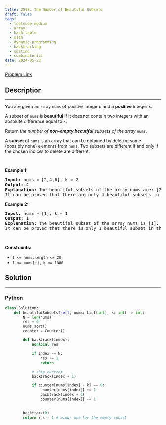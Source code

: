 ```yaml
---
title: 2597. The Number of Beautiful Subsets
draft: false
tags: 
  - leetcode-medium
  - array
  - hash-table
  - math
  - dynamic-programming
  - backtracking
  - sorting
  - combinatorics
date: 2024-05-23
---
```


[Problem Link](https://leetcode.com/problems/the-number-of-beautiful-subsets/)

## Description

---
<p>You are given an array <code>nums</code> of positive integers and a <strong>positive</strong> integer <code>k</code>.</p>

<p>A subset of <code>nums</code> is <strong>beautiful</strong> if it does not contain two integers with an absolute difference equal to <code>k</code>.</p>

<p>Return <em>the number of <strong>non-empty beautiful </strong>subsets of the array</em> <code>nums</code>.</p>

<p>A <strong>subset</strong> of <code>nums</code> is an array that can be obtained by deleting some (possibly none) elements from <code>nums</code>. Two subsets are different if and only if the chosen indices to delete are different.</p>

<p>&nbsp;</p>
<p><strong class="example">Example 1:</strong></p>

<pre>
<strong>Input:</strong> nums = [2,4,6], k = 2
<strong>Output:</strong> 4
<strong>Explanation:</strong> The beautiful subsets of the array nums are: [2], [4], [6], [2, 6].
It can be proved that there are only 4 beautiful subsets in the array [2,4,6].
</pre>

<p><strong class="example">Example 2:</strong></p>

<pre>
<strong>Input:</strong> nums = [1], k = 1
<strong>Output:</strong> 1
<strong>Explanation:</strong> The beautiful subset of the array nums is [1].
It can be proved that there is only 1 beautiful subset in the array [1].
</pre>

<p>&nbsp;</p>
<p><strong>Constraints:</strong></p>

<ul>
	<li><code>1 &lt;= nums.length &lt;= 20</code></li>
	<li><code>1 &lt;= nums[i], k &lt;= 1000</code></li>
</ul>


## Solution

---
### Python
``` py title='the-number-of-beautiful-subsets'
class Solution:
    def beautifulSubsets(self, nums: List[int], k: int) -> int:
        N = len(nums)
        res = 0
        nums.sort()
        counter = Counter()

        def backtrack(index):
            nonlocal res

            if index == N:
                res += 1
                return
            
            # skip current
            backtrack(index + 1)

            if counter[nums[index] - k] == 0:
                counter[nums[index]] += 1
                backtrack(index + 1)
                counter[nums[index]] -= 1

        
        backtrack(0)
        return res - 1 # minus one for the empty subset
```

